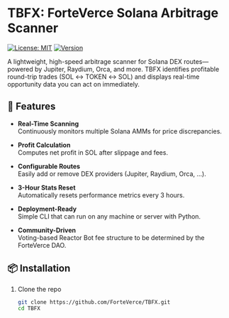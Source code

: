 # TBFX: ForteVerce Solana Arbitrage Scanner

[![License: MIT](https://img.shields.io/badge/License-MIT-blue.svg)](LICENSE)
[![Version](https://img.shields.io/badge/version-1.0.0-brightgreen.svg)]()

A lightweight, high-speed arbitrage scanner for Solana DEX routes—powered by Jupiter, Raydium, Orca, and more. TBFX identifies profitable round-trip trades (SOL ↔ TOKEN ↔ SOL) and displays real-time opportunity data you can act on immediately.

## 🚀 Features

- **Real-Time Scanning**  
  Continuously monitors multiple Solana AMMs for price discrepancies.

- **Profit Calculation**  
  Computes net profit in SOL after slippage and fees.

- **Configurable Routes**  
  Easily add or remove DEX providers (Jupiter, Raydium, Orca, …).

- **3-Hour Stats Reset**  
  Automatically resets performance metrics every 3 hours.

- **Deployment-Ready**  
  Simple CLI that can run on any machine or server with Python.

- **Community-Driven**  
  Voting-based Reactor Bot fee structure to be determined by the ForteVerce DAO.

## 📦 Installation

1. Clone the repo  
   ```bash
   git clone https://github.com/ForteVerce/TBFX.git
   cd TBFX
